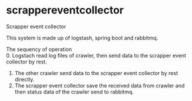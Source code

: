 # scrappereventcollector
Scrapper event collector


This system is made up of logstash, spring boot and rabbitmq.<br>

The sequency of operation<br>
0. Logstach read log files of crawler, then send data to the scrapper event collector by rest.<br>
1. The other crawler send data to the scrapper event collector by rest directly.<br>
2. The scrapper event collector save the received data from crawler and then status data of the crawler send to rabbitmq.
